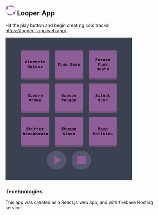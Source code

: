 ## <img src="https://github.com/noymashat/looper/blob/master/public/favicon-32x32.png" width="32" height="32"> Looper App

Hit the play button and begin creating cool tracks!
</br>
https://looper--app.web.app/

<img src="https://github.com/noymashat/looper/blob/master/public/image.png" width="400" height="450">

### Tecehnologies

This app was created as a React.js web app, and with firebase Hosting service.
